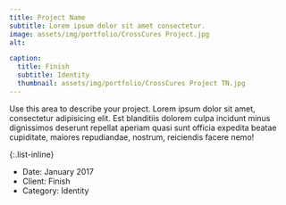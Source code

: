 ```yaml
---
title: Project Name
subtitle: Lorem ipsum dolor sit amet consectetur.
image: assets/img/portfolio/CrossCures Project.jpg
alt: 

caption:
  title: Finish
  subtitle: Identity
  thumbnail: assets/img/portfolio/CrossCures Project TN.jpg
---
```

Use this area to describe your project. Lorem ipsum dolor sit amet, consectetur adipisicing elit. Est blanditiis dolorem culpa incidunt minus dignissimos deserunt repellat aperiam quasi sunt officia expedita beatae cupiditate, maiores repudiandae, nostrum, reiciendis facere nemo!

{:.list-inline}
- Date: January 2017
- Client: Finish
- Category: Identity

